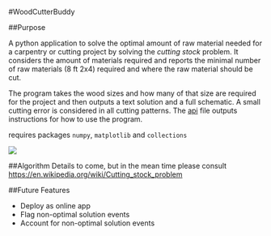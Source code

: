 #WoodCutterBuddy

##Purpose

A python application to solve the optimal amount of raw material needed for a carpentry or cutting project by solving the *cutting stock* problem.  It considers the amount of materials required and reports the minimal number of raw materials (8 ft 2x4) required and where the raw material should be cut.

The program takes the wood sizes and how many of that size are required for the project and then outputs a text solution and a full schematic.  A small cutting error is considered in all cutting patterns.   The [api](https://github.com/JOSMANC/WoodCutterBuddy/blob/master/WoodCutterBuddy_api.py) file outputs instructions for how to use the program. 

requires packages `numpy`, `matplotlib` and `collections`

![](https://github.com/JOSMANC/WoodCutterBuddy/blob/master/image/woodbuddyschematic.png)

##Algorithm
Details to come, but in the mean time please consult https://en.wikipedia.org/wiki/Cutting_stock_problem

##Future Features
- Deploy as online app
- Flag non-optimal solution events
- Account for non-optimal solution events
